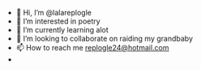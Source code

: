 - 👋 Hi, I’m @lalareplogle
- 👀 I’m interested in poetry 
- 🌱 I’m currently learning alot
- 💞️ I’m looking to collaborate on raiding my grandbaby
- 📫 How to reach me replogle24@hotmail.com
- 

<!---
lalareplogle/lalareplogle is a ✨ special ✨ repository because its `README.md` (this file) appears on your GitHub profile.
You can click the Preview link to take a look at your changes.
--->

